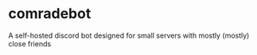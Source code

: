# comradebot
A self-hosted discord bot designed for small servers with mostly (mostly) close friends
